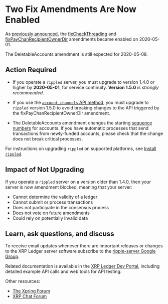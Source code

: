 # Two Fix Amendments Are Now Enabled

As [previously announced](https://xrpl.org/blog/2020/deletableaccounts-expected.html), the [fixCheckThreading](https://xrpcharts.ripple.com/#/transactions/74AFEA8C17D25CA883D40F998757CA3B0DB1AC86794335BAA25FF20E00C2C30A) and [fixPayChanRecipientOwnerDir](https://xrpcharts.ripple.com/#/transactions/D2F8E457D08ACB185CDE3BB9BB1989A9052344678566785BACFB9DFDBDEDCF09) amendments became enabled on 2020-05-01.

The DeletableAccounts amendment is still expected for 2020-05-08.

<!-- BREAK -->

## Action Required

- If you operate a `rippled` server, you must upgrade to version 1.4.0 or higher by **2020-05-01**, for service continuity. **Version 1.5.0** is _strongly recommended_.

- If you use the [`account_channels` API method](https://xrpl.org/account_channels.html), you must upgrade to `rippled` version 1.5.0 to avoid breaking changes to the API triggered by the fixPayChanRecipientOwnerDir amendment.

- The DeletableAccounts amendment changes the starting [sequence numbers](https://xrpl.org/basic-data-types.html#account-sequence) for accounts. If you have automatic processes that send transactions from newly-funded accounts, please check that the change does not break critical processes.

For instructions on upgrading `rippled` on supported platforms, see [Install `rippled`](https://xrpl.org/install-rippled.html).


## Impact of Not Upgrading

If you operate a `rippled` server on a version older than 1.4.0, then your server is now amendment blocked, meaning that your server:

* Cannot determine the validity of a ledger
* Cannot submit or process transactions
* Does not participate in the consensus process
* Does not vote on future amendments
* Could rely on potentially invalid data


## Learn, ask questions, and discuss

To receive email updates whenever there are important releases or changes to the XRP Ledger server software subscribe to the [ripple-server Google Group](https://groups.google.com/forum/#!forum/ripple-server).

Related documentation is available in the [XRP Ledger Dev Portal](https://xrpl.org/), including detailed example API calls and web tools for API testing.

Other resources:

* [The Xpring Forum](https://forum.xpring.io/)
* [XRP Chat Forum](http://www.xrpchat.com/)
